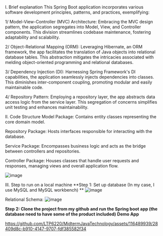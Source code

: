 
I. Brief explanation
This Spring Boot application incorporates various software development principles, patterns, and practices, exemplifying:

1/ Model-View-Controller (MVC) Architecture: Embracing the MVC design pattern, the application segregates into Model, View, and Controller components. This division streamlines codebase maintenance, fostering adaptability and scalability.

2/ Object-Relational Mapping (ORM): Leveraging Hibernate, an ORM framework, the app facilitates the translation of Java objects into relational database tables. This abstraction mitigates the intricacies associated with melding object-oriented programming and relational databases.

3/ Dependency Injection (DI): Harnessing Spring Framework's DI capabilities, the application seamlessly injects dependencies into classes. This diminishes inter-component coupling, promoting modular and easily maintainable code.

4/ Repository Pattern: Employing a repository layer, the app abstracts data access logic from the service layer. This segregation of concerns simplifies unit testing and enhances maintainability.

II. Code Structure
Model Package:
Contains entity classes representing the core domain model.

Repository Package:
Hosts interfaces responsible for interacting with the database.

Service Package:
Encompasses business logic and acts as the bridge between controllers and repositories.

Controller Package:
Houses classes that handle user requests and responses, managing views and overall application flow.

![image](https://github.com/LTP6220/MidtermJavaTechnology/assets/116489939/2376c6a6-16da-49da-ab58-98befec89bf7)

III. Step to run on a local machine **Step 1: Set up database (In my case, I use MySQL and MySQL workbench) **
![image](https://github.com/LTP6220/MidtermJavaTechnology/assets/116489939/1cb61315-04a4-4cc1-bb20-5078ee2d78af)

Relational Schema:
![image](https://github.com/LTP6220/MidtermJavaTechnology/assets/116489939/02bbc742-8ac9-4228-a231-d08422c5af5c)

**Step 2: Clone the project from my github and run the Spring boot app (the database need to have some of the product included)**
**Demo App**

https://github.com/LTP6220/MidtermJavaTechnology/assets/116489939/28409d8c-b910-4147-9707-fdf385582f34

